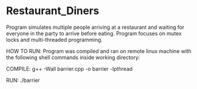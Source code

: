 # Restaurant_Diners
Program simulates multiple people arriving at a restaurant and waiting for everyone in the party to arrive before eating. Program focuses on mutex locks and multi-threaded programming.

HOW TO RUN: Program was compiled and ran on remote linux machine with the following shell commands inside working directory:

COMPILE: g++ -Wall barrier.cpp -o barrier -lpthread

RUN: ./barrier
